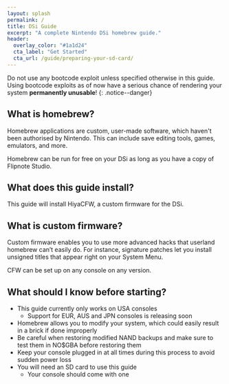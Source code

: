 ```yaml
---
layout: splash
permalink: /
title: DSi Guide
excerpt: "A complete Nintendo DSi homebrew guide."
header:
  overlay_color: "#1a1d24"
  cta_label: "Get Started"
  cta_url: /guide/preparing-your-sd-card/
---
```


Do not use any bootcode exploit unless specified otherwise in this guide. Using bootcode exploits as of now have a serious chance of rendering your system **permanently unusable**!
{: .notice--danger}

## What is homebrew?

Homebrew applications are custom, user-made software, which haven't been authorised by Nintendo. This can include save editing tools, games, emulators, and more.

Homebrew can be run for free on your DSi as long as you have a copy of Flipnote Studio.

## What does this guide install?

This guide will install HiyaCFW, a custom firmware for the DSi.

## What is custom firmware?

Custom firmware enables you to use more advanced hacks that userland homebrew can’t easily do. For instance, signature patches let you install unsigned titles that appear right on your System Menu.

CFW can be set up on any console on any version.

## What should I know before starting?

- This guide currently only works on USA consoles
  - Support for EUR, AUS and JPN consoles is releasing soon
- Homebrew allows you to modify your system, which could easily result in a brick if done improperly
- Be careful when restoring modified NAND backups and make sure to test them in NO$GBA before restoring them
- Keep your console plugged in at all times during this process to avoid sudden power loss
- You will need an SD card to use this guide
  - Your console should come with one
